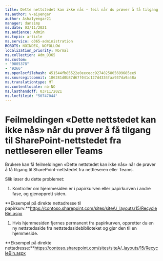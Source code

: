 ```yaml
---
title: Dette nettstedet kan ikke nås – feil når du prøver å få tilgang til SharePoint-nettsted fra nettleseren eller Teams
ms.author: v-aiyengar
author: AshaIyengar21
manager: dansimp
ms.date: 03/11/2021
ms.audience: Admin
ms.topic: article
ms.service: o365-administration
ROBOTS: NOINDEX, NOFOLLOW
localization_priority: Normal
ms.collection: Adm_O365
ms.custom:
- "9005378"
- "9266"
ms.openlocfilehash: 451544fb85522e0eececc9274825805699685ee9
ms.sourcegitcommit: 186281d0b87d67f041c127d4334faa937da9a48a
ms.translationtype: MT
ms.contentlocale: nb-NO
ms.lasthandoff: 03/11/2021
ms.locfileid: "50747044"
---
```

# <a name="this-site-cant-be-reached-error-when-trying-to-access-sharepoint-site-from-browser-or-teams"></a>Feilmeldingen «Dette nettstedet kan ikke nås» når du prøver å få tilgang til SharePoint-nettstedet fra nettleseren eller Teams

Brukere kan få feilmeldingen «Dette nettstedet kan ikke nås» når de prøver å få tilgang til SharePoint-nettstedet fra nettleseren eller Teams. 

Slik løser du dette problemet: 

1. Kontroller om hjemmesiden er i papirkurven eller papirkurven i andre fase, og gjenopprett siden.

**Eksempel på direkte nettadresse til papirkurv:**https://contoso.sharepoint.com/sites/siteA/_layouts/15/RecycleBin.aspx

1. Hvis hjemmesiden fjernes permanent fra papirkurven, oppretter du en ny nettstedsside fra nettstedssidebiblioteket og gjør den til en hjemmeside. 

**Eksempel på direkte nettadresse:**https://contoso.sharepoint.com/sites/siteA/_layouts/15/RecycleBin.aspx